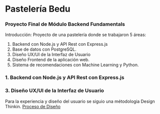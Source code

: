 # Pastelería Bedu
### Proyecto Final de Módulo Backend Fundamentals

Introducción:
Proyecto de una pastelería donde se trabajaron 5 áreas: 
1. Backend con Node.js y API Rest con Express.js
2. Base de datos con PostgreSQL.
3. Diseño UX/UI de la Interfaz de Usuario
4. Diseño Frontend de la aplicación web.
5. Sistema de recomendaciones con Machine Learning y Python.

<section id="backend">
  <h3>1. Backend con Node.js y API Rest con Express.js</h3>
 </section>

<section id="desing">
  <h3>3. Diseño UX/UI de la Interfaz de Usuario</h3>
  Para la experiencia y diseño del usuario se siguio una métodologia Design Thinkin.
  <a href='./design/' >Proceso de Diseño</a>
 </section>
